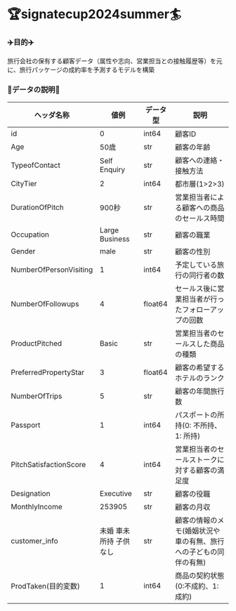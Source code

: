 # 🏆signatecup2024summer🏄
### ✈️目的✈️
旅行会社の保有する顧客データ（属性や志向、営業担当との接触履歴等）を元に、旅行パッケージの成約率を予測するモデルを構築

### 👥データの説明👥
| ヘッダ名称             | 値例                   | データ型 | 説明                                                             | 
| ---------------------- | ---------------------- | -------- | ---------------------------------------------------------------- | 
| id                     | 0                      | int64    | 顧客ID                                                           | 
| Age                    | 50歳                   | str      | 顧客の年齢                                                       | 
| TypeofContact          | Self Enquiry           | str      | 顧客への連絡・接触方法                                           | 
| CityTier               | 2                      | int64    | 都市層(1>2>3)                                                    | 
| DurationOfPitch        | 900秒                  | str      | 営業担当者による顧客への商品のセールス時間                       | 
| Occupation             | Large Business         | str      | 顧客の職業                                                       | 
| Gender                 | male                   | str      | 顧客の性別                                                       | 
| NumberOfPersonVisiting | 1                      | int64    | 予定している旅行の同行者の数                                     | 
| NumberOfFollowups      | 4                      | float64  | セールス後に営業担当者が行ったフォローアップの回数               | 
| ProductPitched         | Basic                  | str      | 営業担当者のセールスした商品の種類                               | 
| PreferredPropertyStar  | 3                      | float64  | 顧客の希望するホテルのランク                                     | 
| NumberOfTrips          | 5                      | str      | 顧客の年間旅行数                                                 | 
| Passport               | 1                      | int64    | パスポートの所持(0: 不所持、1: 所持)                             | 
| PitchSatisfactionScore | 4                      | int64    | 営業担当者のセールストークに対する顧客の満足度                   | 
| Designation            | Executive              | str      | 顧客の役職                                                       | 
| MonthlyIncome          | 253905                 | str      | 顧客の月収                                                       | 
| customer_info          | 未婚 車未所持 子供なし | str      | 顧客の情報のメモ(婚姻状況や車の有無、旅行への子どもの同伴の有無) | 
| ProdTaken(目的変数)    | 1                      | int64    | 商品の契約状態(0:不成約、1:成約)                                 | 
